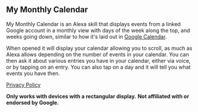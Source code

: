 ## My Monthly Calendar
My Monthly Calendar is an Alexa skill that displays events from a linked Google account in a monthly view with days of the week along the top, and weeks going down, similar to how it's laid out in [Google Calendar](https://calendar.google.com/calendar/r/month).

When opened it will display your calendar allowing you to scroll, as much as Alexa allows depending on the number of events in your calendar. You can then ask it about various entries you have in your calendar, either via voice, or by tapping on an entry. You can also tap on a day and it will tell you what events you have then.

[Privacy Policy](https://georgeduckett.github.io/PublicPages/PrivacyPolicies/MyMonthlyCalendar.html)

**Only works with devices with a rectangular display.**
**Not affiliated with or endorsed by Google.**
